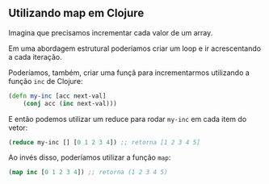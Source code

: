 ## Utilizando map em Clojure

Imagina que precisamos incrementar cada valor de um array.

Em uma abordagem estrutural poderíamos criar um loop e ir acrescentando a cada iteração.

Poderíamos, também, criar uma funçã para incrementarmos utilizando a função `inc` de Clojure:

```clojure
(defn my-inc [acc next-val]
    (conj acc (inc next-val)))
```

E então podemos utilizar um reduce para rodar `my-inc` em cada item do vetor:

```clojure
(reduce my-inc [] [0 1 2 3 4]) ;; retorna [1 2 3 4 5]
```

Ao invés disso, poderíamos utilizar a função `map`:

```clojure
(map inc [0 1 2 3 4]) ;; retorna (1 2 3 4 5)
```